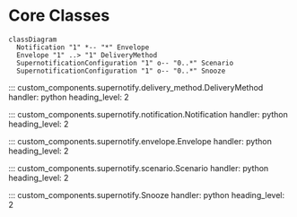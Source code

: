 # Core Classes

``` mermaid
classDiagram
  Notification "1" *-- "*" Envelope
  Envelope "1" ..> "1" DeliveryMethod
  SupernotificationConfiguration "1" o-- "0..*" Scenario
  SupernotificationConfiguration "1" o-- "0..*" Snooze
```

::: custom_components.supernotify.delivery_method.DeliveryMethod
    handler: python
    heading_level: 2


::: custom_components.supernotify.notification.Notification
    handler: python
    heading_level: 2


::: custom_components.supernotify.envelope.Envelope
    handler: python
    heading_level: 2


::: custom_components.supernotify.scenario.Scenario
    handler: python
    heading_level: 2

::: custom_components.supernotify.Snooze
    handler: python
    heading_level: 2
